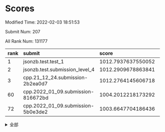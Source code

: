 # Scores

Modified Time: 2022-02-03 18:51:53

Submit Num: 207

All Rank Num: 131177

| rank |               submit               |       score        |       sigma        | pk_num |
| :--- | :--------------------------------- | :----------------- | :----------------- | :----- |
| 1    | jsonzb.test.test_1                 | 1012.7937637550052 | 0.8052152429192257 | 2532   |
| 2    | jsonzb.test.submission_level_4     | 1012.2909678863841 | 0.7999849121665765 | 2537   |
| 3    | cpp.21_12_24.submission-2b2ea0d7   | 1012.2764145606718 | 0.8301540127847457 | 2538   |
| 60   | cpp.2022_01_09.submission-816672bd | 1004.2012218173292 | 0.7146027044280884 | 2528   |
| 72   | cpp.2022_01_09.submission-5b0e3de2 | 1003.6647704186436 | 0.7011051626995708 | 2538   |


<details>
<summary>全部</summary>

| rank |                 submit                 |       score        |       sigma        | pk_num |
| :--- | :------------------------------------- | :----------------- | :----------------- | :----- |
| 1    | jsonzb.test.test_1                     | 1012.7937637550052 | 0.8052152429192257 | 2532   |
| 2    | jsonzb.test.submission_level_4         | 1012.2909678863841 | 0.7999849121665765 | 2537   |
| 3    | cpp.21_12_24.submission-2b2ea0d7       | 1012.2764145606718 | 0.8301540127847457 | 2538   |
| 4    | gobigger.level_3.submission_level_3_18 | 1012.0878551617049 | 0.7875943013555095 | 2538   |
| 5    | gobigger.level_3.submission_level_3_3  | 1011.5328544451256 | 0.8041104341620259 | 2536   |
| 6    | gobigger.level_3.submission_level_3_14 | 1011.4626266084575 | 0.7819285542979395 | 2537   |
| 7    | gobigger.level_3.submission_level_3_13 | 1011.3441369136655 | 0.7749112773506285 | 2536   |
| 8    | gobigger.level_3.submission_level_3_4  | 1011.2044855391174 | 0.7694451674011923 | 2537   |
| 9    | gobigger.level_3.submission_level_3_35 | 1011.0732153306166 | 0.7986116141041196 | 2540   |
| 10   | gobigger.level_3.submission_level_3_19 | 1011.0657048028859 | 0.7681782710274693 | 2533   |
| 11   | gobigger.level_3.submission_level_3_25 | 1010.9872960987427 | 0.7897040286592413 | 2534   |
| 12   | gobigger.level_3.submission_level_3_21 | 1010.8793238277324 | 0.7679477647507508 | 2536   |
| 13   | gobigger.level_3.submission_level_3_34 | 1010.8301355921019 | 0.7802355031023119 | 2536   |
| 14   | gobigger.level_3.submission_level_3_20 | 1010.806901413018  | 0.7602200422076995 | 2533   |
| 15   | gobigger.level_3.submission_level_3_38 | 1010.7682497080916 | 0.7455986267846685 | 2535   |
| 16   | gobigger.level_3.submission_level_3_16 | 1010.7277264854298 | 0.7792177360070984 | 2536   |
| 17   | gobigger.level_3.submission_level_3_32 | 1010.6584747773022 | 0.7770482736040156 | 2536   |
| 18   | gobigger.level_3.submission_level_3_49 | 1010.460079437373  | 0.7797334369691615 | 2531   |
| 19   | gobigger.level_3.submission_level_3_46 | 1010.4364235461601 | 0.759529197535276  | 2539   |
| 20   | gobigger.level_3.submission_level_3_15 | 1010.4187928898938 | 0.7627016886060891 | 2534   |
| 21   | gobigger.level_3.submission_level_3_40 | 1010.412218580544  | 0.7784818470332527 | 2534   |
| 22   | gobigger.level_3.submission_level_3_26 | 1010.3597629412267 | 0.7660974190496218 | 2533   |
| 23   | gobigger.level_3.submission_level_3_30 | 1010.334279817575  | 0.755602423033939  | 2531   |
| 24   | gobigger.level_3.submission_level_3_9  | 1010.2664439155773 | 0.7621113896401022 | 2534   |
| 25   | gobigger.level_3.submission_level_3_10 | 1010.2574034454572 | 0.7654443349616983 | 2535   |
| 26   | gobigger.level_3.submission_level_3_31 | 1010.1724951899891 | 0.7753416465034499 | 2535   |
| 27   | gobigger.level_3.submission_level_3_6  | 1010.0859111955373 | 0.7385293854398789 | 2535   |
| 28   | gobigger.level_3.submission_level_3_28 | 1010.0662653924086 | 0.758919247074609  | 2537   |
| 29   | gobigger.level_3.submission_level_3_33 | 1010.0480641321751 | 0.7630882026749591 | 2538   |
| 30   | gobigger.level_3.submission_level_3_47 | 1010.044629868112  | 0.7664274050507459 | 2535   |
| 31   | gobigger.level_3.submission_level_3_17 | 1010.0123343602355 | 0.7539655052331595 | 2535   |
| 32   | gobigger.level_3.submission_level_3_44 | 1009.9939150722879 | 0.7506629092502106 | 2536   |
| 33   | gobigger.level_3.submission_level_3_5  | 1009.9612900502151 | 0.7763740337309353 | 2539   |
| 34   | gobigger.level_3.submission_level_3_41 | 1009.8848124443159 | 0.7463603335106728 | 2531   |
| 35   | gobigger.level_3.submission_level_3_48 | 1009.872060058552  | 0.7537557882791563 | 2533   |
| 36   | gobigger.level_3.submission_level_3_22 | 1009.7498525990259 | 0.7622008422167832 | 2537   |
| 37   | gobigger.level_3.submission_level_3_0  | 1009.7363514828343 | 0.759909961406358  | 2533   |
| 38   | gobigger.level_3.submission_level_3_43 | 1009.6498412189103 | 0.7579068898444045 | 2530   |
| 39   | gobigger.level_3.submission_level_3_36 | 1009.6206530930942 | 0.7424132018175178 | 2531   |
| 40   | gobigger.level_3.submission_level_3_37 | 1009.6053658647612 | 0.7563294136414653 | 2534   |
| 41   | gobigger.level_3.submission_level_3_27 | 1009.5600967108503 | 0.7691432562585458 | 2532   |
| 42   | gobigger.level_3.submission_level_3_23 | 1009.4914825002612 | 0.7529062493405809 | 2536   |
| 43   | gobigger.level_3.submission_level_3_29 | 1009.4722860911141 | 0.7575946312534118 | 2529   |
| 44   | gobigger.level_3.submission_level_3_11 | 1009.4482970334283 | 0.7677494610597133 | 2535   |
| 45   | gobigger.level_3.submission_level_3_12 | 1009.3274229904126 | 0.7614989214817858 | 2538   |
| 46   | gobigger.level_3.submission_level_3_7  | 1009.3008525990399 | 0.7612920702610616 | 2537   |
| 47   | gobigger.level_3.submission_level_3_24 | 1009.0914046597284 | 0.7703455224460375 | 2531   |
| 48   | gobigger.level_3.submission_level_3_42 | 1008.8673905238409 | 0.7493119327651359 | 2534   |
| 49   | gobigger.level_3.submission_level_3_1  | 1008.7972901846837 | 0.7312768719411086 | 2535   |
| 50   | gobigger.level_3.submission_level_3_39 | 1008.7543588596135 | 0.760813056076214  | 2536   |
| 51   | gobigger.level_3.submission_level_3_2  | 1008.7152221047102 | 0.7539157450987278 | 2532   |
| 52   | gobigger.level_3.submission_level_3_45 | 1008.6907933312443 | 0.7411587919551527 | 2539   |
| 53   | gobigger.level_3.submission_level_3_8  | 1008.139721300234  | 0.7494223667876695 | 2533   |
| 54   | gobigger.level_1.submission_level_1_32 | 1005.5120024055698 | 0.7341805554672606 | 2533   |
| 55   | gobigger.level_1.submission_level_1_5  | 1005.0577836682098 | 0.7291482461949289 | 2536   |
| 56   | gobigger.level_1.submission_level_1_18 | 1005.007656008902  | 0.7247914931487728 | 2532   |
| 57   | gobigger.level_1.submission_level_1_10 | 1004.8813684536792 | 0.7209538508994868 | 2539   |
| 58   | gobigger.level_1.submission_level_1_21 | 1004.5263036722541 | 0.7303959075813666 | 2527   |
| 59   | gobigger.level_1.submission_level_1_15 | 1004.3338709576335 | 0.7358738587369466 | 2533   |
| 60   | cpp.2022_01_09.submission-816672bd     | 1004.2012218173292 | 0.7146027044280884 | 2528   |
| 61   | gobigger.level_1.submission_level_1_30 | 1004.114579559118  | 0.7250140207428446 | 2534   |
| 62   | gobigger.level_1.submission_level_1_23 | 1004.0941614527068 | 0.7364080834550966 | 2535   |
| 63   | gobigger.level_1.submission_level_1_6  | 1004.0634471732766 | 0.7384367784254494 | 2531   |
| 64   | gobigger.level_1.submission_level_1_33 | 1003.8941197473209 | 0.7043113116355558 | 2534   |
| 65   | gobigger.level_1.submission_level_1_24 | 1003.849470304254  | 0.7147140608232847 | 2533   |
| 66   | gobigger.level_1.submission_level_1_31 | 1003.7878927069175 | 0.721961402846601  | 2536   |
| 67   | gobigger.level_1.submission_level_1_41 | 1003.7401156847772 | 0.7153120627407937 | 2531   |
| 68   | gobigger.level_1.submission_level_1_20 | 1003.7106061570021 | 0.7410656006580195 | 2536   |
| 69   | gobigger.level_1.submission_level_1_42 | 1003.6786075063835 | 0.7259495439152157 | 2535   |
| 70   | gobigger.level_1.submission_level_1_49 | 1003.6736244603351 | 0.7276033787987897 | 2538   |
| 71   | gobigger.level_1.submission_level_1_8  | 1003.6672422176782 | 0.7228475339926971 | 2539   |
| 72   | cpp.2022_01_09.submission-5b0e3de2     | 1003.6647704186436 | 0.7011051626995708 | 2538   |
| 73   | gobigger.level_1.submission_level_1_29 | 1003.6431406812039 | 0.7092492627991283 | 2534   |
| 74   | gobigger.level_1.submission_level_1_16 | 1003.6271070366901 | 0.7107974321937047 | 2529   |
| 75   | gobigger.level_1.submission_level_1_4  | 1003.6169021663472 | 0.7188206859881119 | 2533   |
| 76   | gobigger.level_1.submission_level_1_26 | 1003.5378454792738 | 0.7127811847575215 | 2534   |
| 77   | gobigger.level_1.submission_level_1_40 | 1003.536152386857  | 0.7183115917262178 | 2532   |
| 78   | gobigger.level_1.submission_level_1_28 | 1003.4728028263413 | 0.718763111791865  | 2534   |
| 79   | gobigger.level_1.submission_level_1_48 | 1003.4591412588326 | 0.7168029390403504 | 2536   |
| 80   | gobigger.level_1.submission_level_1_11 | 1003.3299299536312 | 0.7084128252393276 | 2535   |
| 81   | gobigger.level_1.submission_level_1_43 | 1003.2657817754924 | 0.7144732446630662 | 2538   |
| 82   | gobigger.level_1.submission_level_1_9  | 1003.2462982295904 | 0.7077251349242578 | 2537   |
| 83   | gobigger.level_1.submission_level_1_47 | 1003.1436266774335 | 0.7217685503760154 | 2536   |
| 84   | gobigger.level_1.submission_level_1_19 | 1003.142980516143  | 0.7182733867816081 | 2533   |
| 85   | gobigger.level_1.submission_level_1_37 | 1003.1091697447507 | 0.7098999085046286 | 2537   |
| 86   | gobigger.level_1.submission_level_1_12 | 1003.0802829930963 | 0.7136418144805761 | 2534   |
| 87   | gobigger.level_1.submission_level_1_35 | 1003.0558056697015 | 0.7158229016592935 | 2534   |
| 88   | gobigger.level_1.submission_level_1_14 | 1002.9856438486612 | 0.7121543537513081 | 2536   |
| 89   | gobigger.level_1.submission_level_1_45 | 1002.9808363649014 | 0.7111690434038358 | 2534   |
| 90   | gobigger.level_1.submission_level_1_34 | 1002.912912977407  | 0.7244693774456006 | 2536   |
| 91   | gobigger.level_1.submission_level_1_1  | 1002.8875182542891 | 0.7145422453585197 | 2536   |
| 92   | gobigger.level_1.submission_level_1_17 | 1002.8828573764893 | 0.7268878332356578 | 2531   |
| 93   | gobigger.level_1.submission_level_1_36 | 1002.830334449286  | 0.7157491569653122 | 2536   |
| 94   | gobigger.level_1.submission_level_1_25 | 1002.8078618450603 | 0.6991320721455052 | 2539   |
| 95   | gobigger.level_1.submission_level_1_38 | 1002.7797439064693 | 0.7214900882808492 | 2538   |
| 96   | gobigger.level_1.submission_level_1_13 | 1002.7559938589407 | 0.7108213233433174 | 2535   |
| 97   | gobigger.level_1.submission_level_1_22 | 1002.7352123127253 | 0.7333523133865624 | 2533   |
| 98   | gobigger.level_1.submission_level_1_44 | 1002.717393223548  | 0.7179323730539743 | 2536   |
| 99   | gobigger.level_1.submission_level_1_7  | 1002.6453069756101 | 0.7128859498883053 | 2533   |
| 100  | gobigger.level_1.submission_level_1_2  | 1002.639104846959  | 0.7083890759632941 | 2535   |
| 101  | gobigger.level_1.submission_level_1_0  | 1002.5820788079158 | 0.7145059733725487 | 2530   |
| 102  | gobigger.level_1.submission_level_1_27 | 1002.488985508525  | 0.7197835877722343 | 2532   |
| 103  | gobigger.level_1.submission_level_1_39 | 1002.4447969199234 | 0.7134138334443678 | 2529   |
| 104  | gobigger.level_1.submission_level_1_46 | 1002.4317553766944 | 0.7226802989245985 | 2535   |
| 105  | gobigger.level_1.submission_level_1_3  | 1002.0766242456448 | 0.7153298760981266 | 2530   |
| 106  | gobigger.random.submission_random_1    | 996.9039328088779  | 0.7145572097813302 | 2536   |
| 107  | gobigger.random.submission_random_36   | 996.8528148370964  | 0.7089549625067546 | 2538   |
| 108  | gobigger.random.submission_random_7    | 996.6960722832504  | 0.7120017654881918 | 2532   |
| 109  | gobigger.random.submission_random_12   | 996.644265314102   | 0.6984859853180222 | 2534   |
| 110  | gobigger.random.submission_random_18   | 996.6343684540825  | 0.712728479978775  | 2532   |
| 111  | gobigger.random.submission_random_14   | 996.4666560627965  | 0.7044934319900861 | 2531   |
| 112  | gobigger.random.submission_random_25   | 996.399447677747   | 0.7039722910485652 | 2536   |
| 113  | gobigger.random.submission_random_5    | 996.3705705696923  | 0.7077247651411037 | 2533   |
| 114  | gobigger.random.submission_random_37   | 996.3348611000096  | 0.7170429441579024 | 2537   |
| 115  | gobigger.random.submission_random_27   | 996.3119950657752  | 0.7085726194246298 | 2532   |
| 116  | gobigger.random.submission_random_30   | 996.2932503601519  | 0.7031339424753307 | 2530   |
| 117  | gobigger.random.submission_random_48   | 996.1782985419718  | 0.7071086512680674 | 2534   |
| 118  | gobigger.random.submission_random_2    | 996.1476260721982  | 0.7069835258673496 | 2533   |
| 119  | gobigger.random.submission_random_6    | 996.0575713513791  | 0.7166618144488345 | 2535   |
| 120  | gobigger.random.submission_random_38   | 996.0537590909289  | 0.7038406829240719 | 2535   |
| 121  | gobigger.random.submission_random_24   | 996.0278181111415  | 0.7262228738299619 | 2534   |
| 122  | gobigger.random.submission_random_35   | 996.0196201454104  | 0.7084906383667533 | 2541   |
| 123  | gobigger.random.submission_random_47   | 995.8794625778083  | 0.7120715090419442 | 2534   |
| 124  | gobigger.random.submission_random_28   | 995.8438943313935  | 0.7219934665290192 | 2535   |
| 125  | gobigger.random.submission_random_41   | 995.8266874189081  | 0.7252413362294041 | 2537   |
| 126  | gobigger.random.submission_random_40   | 995.7164849896049  | 0.7011402302365194 | 2532   |
| 127  | gobigger.random.submission_random_29   | 995.7134616135559  | 0.7147101542997936 | 2537   |
| 128  | gobigger.random.submission_random_39   | 995.712134677228   | 0.7305287892191265 | 2532   |
| 129  | gobigger.random.submission_random_31   | 995.7017898233402  | 0.7097219807988927 | 2534   |
| 130  | gobigger.random.submission_random_20   | 995.6768189707523  | 0.7006217275088876 | 2538   |
| 131  | gobigger.random.submission_random_8    | 995.6165326354751  | 0.706160214902916  | 2531   |
| 132  | gobigger.random.submission_random_26   | 995.5905939740753  | 0.7066016429210957 | 2533   |
| 133  | gobigger.random.submission_random_19   | 995.5891272867542  | 0.6995828640198661 | 2533   |
| 134  | gobigger.random.submission_random_22   | 995.5853321976507  | 0.7039751981052152 | 2533   |
| 135  | gobigger.random.submission_random_32   | 995.5276552338481  | 0.7226435194672769 | 2532   |
| 136  | gobigger.random.submission_random_10   | 995.470315930195   | 0.7097332865135897 | 2533   |
| 137  | gobigger.random.submission_random_3    | 995.4644121052912  | 0.7089292147892612 | 2536   |
| 138  | gobigger.random.submission_random_45   | 995.4568254434431  | 0.7123781438189503 | 2531   |
| 139  | gobigger.random.submission_random_0    | 995.4545127975092  | 0.7187707272444127 | 2532   |
| 140  | gobigger.random.submission_random_13   | 995.4338785315733  | 0.7097743215387121 | 2535   |
| 141  | gobigger.random.submission_random_16   | 995.4132501536337  | 0.7086480254697123 | 2538   |
| 142  | gobigger.random.submission_random_44   | 995.373138426432   | 0.7015692734251012 | 2541   |
| 143  | gobigger.random.submission_random_4    | 995.3249425418543  | 0.7161208538825521 | 2537   |
| 144  | gobigger.random.submission_random_34   | 995.2837924509274  | 0.7139991102792763 | 2538   |
| 145  | gobigger.random.submission_random_9    | 995.2389322110608  | 0.7039631774549819 | 2532   |
| 146  | gobigger.random.submission_random_33   | 995.2116596219038  | 0.7228083709009149 | 2537   |
| 147  | gobigger.random.submission_random_46   | 995.1688256958977  | 0.7303546612836729 | 2535   |
| 148  | gobigger.random.submission_random_49   | 995.1499261444344  | 0.7090490692923527 | 2535   |
| 149  | gobigger.random.submission_random_43   | 994.9858890195674  | 0.7064479959254117 | 2538   |
| 150  | gobigger.random.submission_random_23   | 994.9811845513772  | 0.726953191339238  | 2535   |
| 151  | gobigger.random.submission_random_42   | 994.8880726488138  | 0.7273340256867454 | 2539   |
| 152  | gobigger.random.submission_random_15   | 994.6925147916623  | 0.7210425938785004 | 2532   |
| 153  | gobigger.random.submission_random_17   | 994.6547192278792  | 0.7026772972638861 | 2534   |
| 154  | gobigger.random.submission_random_11   | 994.4446566619757  | 0.7214268943776487 | 2534   |
| 155  | gobigger.random.submission_random_21   | 994.2000630627812  | 0.7194905532789361 | 2530   |
| 156  | gobigger.level_2.submission_level_2_17 | 993.4612204031522  | 0.7394427760993632 | 2535   |
| 157  | gobigger.level_2.submission_level_2_9  | 993.3839343325144  | 0.7234288555860873 | 2539   |
| 158  | gobigger.level_2.submission_level_2_0  | 993.2378605734887  | 0.7344506268057767 | 2537   |
| 159  | gobigger.level_2.submission_level_2_30 | 993.2344049061634  | 0.7211910843385143 | 2538   |
| 160  | gobigger.level_2.submission_level_2_13 | 992.9288756548486  | 0.7301787958873373 | 2538   |
| 161  | gobigger.level_2.submission_level_2_15 | 992.9096840296341  | 0.7478119436811432 | 2534   |
| 162  | gobigger.level_2.submission_level_2_7  | 992.8904136725887  | 0.7498653882824025 | 2537   |
| 163  | gobigger.level_2.submission_level_2_46 | 992.8026782259174  | 0.7354949135773874 | 2540   |
| 164  | gobigger.level_2.submission_level_2_19 | 992.7831281245853  | 0.7426605589699101 | 2530   |
| 165  | gobigger.level_2.submission_level_2_20 | 992.7582005390142  | 0.7319080172497983 | 2534   |
| 166  | gobigger.level_2.submission_level_2_1  | 992.6554855490823  | 0.729036799148027  | 2539   |
| 167  | gobigger.level_2.submission_level_2_47 | 992.5777169349327  | 0.7522760919281107 | 2539   |
| 168  | gobigger.level_2.submission_level_2_11 | 992.5554223865059  | 0.7334809918156378 | 2535   |
| 169  | gobigger.level_2.submission_level_2_3  | 992.5144301397445  | 0.7442690953391438 | 2528   |
| 170  | gobigger.level_2.submission_level_2_14 | 992.4473649609229  | 0.7501679712789012 | 2539   |
| 171  | gobigger.level_2.submission_level_2_16 | 992.436695106715   | 0.7373843586991002 | 2535   |
| 172  | gobigger.level_2.submission_level_2_33 | 992.4340414021938  | 0.750793854303208  | 2535   |
| 173  | gobigger.level_2.submission_level_2_34 | 992.4195721369774  | 0.7355964703299668 | 2541   |
| 174  | gobigger.level_2.submission_level_2_24 | 992.4172887544071  | 0.7457304720219775 | 2533   |
| 175  | gobigger.level_2.submission_level_2_31 | 992.3943138262714  | 0.7356145505440731 | 2535   |
| 176  | gobigger.level_2.submission_level_2_40 | 992.3625762466144  | 0.736915708526242  | 2541   |
| 177  | gobigger.level_2.submission_level_2_27 | 992.3191944664535  | 0.7307934851023032 | 2536   |
| 178  | gobigger.level_2.submission_level_2_39 | 992.2852423312941  | 0.7444076630879864 | 2531   |
| 179  | gobigger.level_2.submission_level_2_2  | 992.2728523522966  | 0.7602817036676185 | 2537   |
| 180  | gobigger.level_2.submission_level_2_22 | 992.2452783958203  | 0.7595529353626295 | 2533   |
| 181  | gobigger.level_2.submission_level_2_43 | 992.225733847082   | 0.7332934228131949 | 2537   |
| 182  | gobigger.level_2.submission_level_2_41 | 992.2222647665702  | 0.7327022087751236 | 2540   |
| 183  | gobigger.level_2.submission_level_2_5  | 992.1574541829099  | 0.7319283628052005 | 2534   |
| 184  | gobigger.level_2.submission_level_2_8  | 992.135887438803   | 0.7431569106879093 | 2532   |
| 185  | gobigger.level_2.submission_level_2_18 | 991.862859198012   | 0.747356670361871  | 2536   |
| 186  | gobigger.level_2.submission_level_2_29 | 991.8517882363593  | 0.7362386479441673 | 2538   |
| 187  | gobigger.level_2.submission_level_2_28 | 991.7692609176675  | 0.748618883319655  | 2535   |
| 188  | gobigger.level_2.submission_level_2_36 | 991.7457428331076  | 0.758096704045871  | 2535   |
| 189  | gobigger.level_2.submission_level_2_12 | 991.7019497601266  | 0.75560462935918   | 2536   |
| 190  | gobigger.level_2.submission_level_2_37 | 991.6743044782298  | 0.7615774409850364 | 2531   |
| 191  | gobigger.level_2.submission_level_2_44 | 991.6151602821708  | 0.7513336303692022 | 2534   |
| 192  | gobigger.level_2.submission_level_2_49 | 991.5512194344833  | 0.7594423706099406 | 2532   |
| 193  | gobigger.level_2.submission_level_2_45 | 991.4938247200797  | 0.7355419540682057 | 2539   |
| 194  | gobigger.level_2.submission_level_2_10 | 991.4545499216575  | 0.7559413241383024 | 2533   |
| 195  | gobigger.level_2.submission_level_2_25 | 991.4456035678554  | 0.7440053960122318 | 2537   |
| 196  | gobigger.level_2.submission_level_2_32 | 991.4376313476232  | 0.7404517286997924 | 2536   |
| 197  | gobigger.level_2.submission_level_2_35 | 991.384016308658   | 0.7509529092323425 | 2536   |
| 198  | gobigger.level_2.submission_level_2_6  | 991.0546718955763  | 0.7580261939322284 | 2534   |
| 199  | gobigger.level_2.submission_level_2_42 | 990.987222369577   | 0.7443086704896501 | 2538   |
| 200  | gobigger.level_2.submission_level_2_4  | 990.8752779284941  | 0.7450481864863742 | 2538   |
| 201  | gobigger.level_2.submission_level_2_38 | 990.816337451475   | 0.7482979785797069 | 2538   |
| 202  | gobigger.level_2.submission_level_2_48 | 990.6258317360679  | 0.7642558477099144 | 2533   |
| 203  | gobigger.level_2.submission_level_2_26 | 990.3467567220468  | 0.7937757908895985 | 2535   |
| 204  | gobigger.level_2.submission_level_2_23 | 990.0817388704178  | 0.7703806699932878 | 2532   |
| 205  | gobigger.level_2.submission_level_2_21 | 989.9768433117627  | 0.7595698022439128 | 2537   |
| 206  | gobigger.none.submission_none_0        | 977.2565095055585  | 1.4213661311005732 | 2538   |
| 207  | gobigger.none.submission_none_1        | 975.2798776034904  | 1.5465577855390573 | 2537   |

</details>